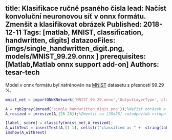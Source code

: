 title: Klasifikace ručně psaného čísla
lead: Načíst konvoluční neuronovou síť v onnx formátu. Zmenšit a klasifikovat obrázek
Published: 2018-12-11
Tags: [matlab, MNIST, classification, handwritten, digits]
datazooFiles: [imgs/single_handwritten_digit.png, models/MNIST_99.29.onnx ]
prerequisites: [Matlab,Matlab onnx support add-on]
Authors: tesar-tech
---
Model v onnx formátu byl natrénován na [MNIST](http://yann.lecun.com/exdb/mnist/) datasetu s přesností 99.29 %.
  
``` matlab
mnist_net = importONNXNetwork('MNIST_99.29.onnx','OutputLayerType','classification','ClassNames',{'0','1','2','3','4','5','6','7','8','9'}); %improt sítě

A = rgb2gray(imread('single_handwritten_digit.png'));%Načíst obrázek a převést na šedotón
A_resized = imresize(A,[28 28]);%Zmenšit na [28x28] cožodpovídá vstupní vrstvě neuronové sítě

[label, score] = classify(mnist_net,A_resized);
A_withText = insertText(A,[1 1], cellstr("classified as " +  string(label)+newline+ "("+ num2str(max(score)*100,'%0.2f %%)')) ,'FontSize',28); % přidat text s výsledkem kalsifikace
imshow(A_withText)
```